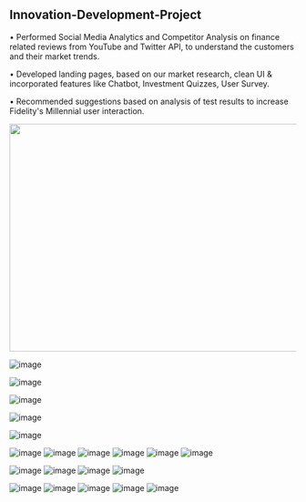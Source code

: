 ## Innovation-Development-Project


• Performed Social Media Analytics and Competitor Analysis on finance related reviews from YouTube and Twitter API, to understand the customers and their market trends.

• Developed landing pages, based on our market research, clean UI & incorporated features like Chatbot, Investment Quizzes, User Survey.

• Recommended suggestions based on analysis of test results to increase Fidelity's Millennial user interaction.


<img src="https://user-images.githubusercontent.com/44602083/83566990-b7fcaa80-a4d5-11ea-94a4-8cce52fdfe64.png" width=600 height=400>

![image](https://user-images.githubusercontent.com/44602083/83569766-dbc1ef80-a4d9-11ea-8457-943103e8e8aa.png)


![image](https://user-images.githubusercontent.com/44602083/83569839-fe540880-a4d9-11ea-9f88-3f4ed7a88153.png)



![image](https://user-images.githubusercontent.com/44602083/83569915-11ff6f00-a4da-11ea-8a2f-17c90e264258.png)

![image](https://user-images.githubusercontent.com/44602083/83569950-1d529a80-a4da-11ea-9c21-19a7c73d625a.png)

![image](https://user-images.githubusercontent.com/44602083/83569974-22afe500-a4da-11ea-87b3-2eff9f92752a.png)



![image](https://user-images.githubusercontent.com/44602083/83570030-39563c00-a4da-11ea-903c-f1962c31ed73.png)
![image](https://user-images.githubusercontent.com/44602083/83570056-4541fe00-a4da-11ea-88ff-8b278c7f7e04.png)
![image](https://user-images.githubusercontent.com/44602083/83570077-4b37df00-a4da-11ea-8995-378c1c328501.png)
![image](https://user-images.githubusercontent.com/44602083/83570089-512dc000-a4da-11ea-85e4-4bf66830db14.png)
![image](https://user-images.githubusercontent.com/44602083/83570107-5723a100-a4da-11ea-9b03-3c81df1ef093.png)
![image](https://user-images.githubusercontent.com/44602083/83570125-5e4aaf00-a4da-11ea-91dc-bf55dfb44a15.png)

![image](https://user-images.githubusercontent.com/44602083/83570132-61de3600-a4da-11ea-941d-1417e791118c.png)
![image](https://user-images.githubusercontent.com/44602083/83570145-66a2ea00-a4da-11ea-9da7-7f5824d59565.png)
![image](https://user-images.githubusercontent.com/44602083/83570151-6a367100-a4da-11ea-8b16-e501379377cd.png)
![image](https://user-images.githubusercontent.com/44602083/83570159-6e628e80-a4da-11ea-8287-6d4681a2a4f7.png)

![image](https://user-images.githubusercontent.com/44602083/83570172-715d7f00-a4da-11ea-829d-aa4e8a3c3c56.png)
![image](https://user-images.githubusercontent.com/44602083/83570183-76bac980-a4da-11ea-8aa6-23c39ce6193f.png)
![image](https://user-images.githubusercontent.com/44602083/83570193-7ae6e700-a4da-11ea-8a76-8c54a020805b.png)
![image](https://user-images.githubusercontent.com/44602083/83570204-80443180-a4da-11ea-84ce-3c8e891b3b7b.png)
![image](https://user-images.githubusercontent.com/44602083/83570223-86d2a900-a4da-11ea-9cef-fc5239e35749.png)


